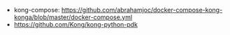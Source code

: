 - kong-compose: https://github.com/abrahamjoc/docker-compose-kong-konga/blob/master/docker-compose.yml
- https://github.com/Kong/kong-python-pdk
